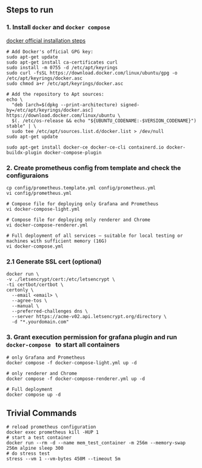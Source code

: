 ## Steps to run

### 1. Install `docker` and `docker compose`

[docker official installation steps](https://docs.docker.com/engine/install/ubuntu)

```shell
# Add Docker's official GPG key:
sudo apt-get update
sudo apt-get install ca-certificates curl
sudo install -m 0755 -d /etc/apt/keyrings
sudo curl -fsSL https://download.docker.com/linux/ubuntu/gpg -o /etc/apt/keyrings/docker.asc
sudo chmod a+r /etc/apt/keyrings/docker.asc

# Add the repository to Apt sources:
echo \
  "deb [arch=$(dpkg --print-architecture) signed-by=/etc/apt/keyrings/docker.asc] https://download.docker.com/linux/ubuntu \
  $(. /etc/os-release && echo "${UBUNTU_CODENAME:-$VERSION_CODENAME}") stable" | \
  sudo tee /etc/apt/sources.list.d/docker.list > /dev/null
sudo apt-get update

sudo apt-get install docker-ce docker-ce-cli containerd.io docker-buildx-plugin docker-compose-plugin
```

### 2. Create prometheus config from template and check the configuraions
```shell
cp config/prometheus.template.yml config/prometheus.yml
vi config/prometheus.yml

# Compose file for deploying only Grafana and Prometheus
vi docker-compose-light.yml

# Compose file for deploying only renderer and Chrome
vi docker-compose-renderer.yml

# Full deployment of all services — suitable for local testing or machines with sufficient memory (16G)
vi docker-compose.yml
```

### 2.1 Generate SSL cert (optional)

```shell
docker run \
-v ./letsencrypt/cert:/etc/letsencrypt \
-ti certbot/certbot \
certonly \
  --email <email> \
  --agree-tos \
  --manual \
  --preferred-challenges dns \
  --server https://acme-v02.api.letsencrypt.org/directory \
  -d "*.yourdomain.com"
```

### 3. Grant execution permission for grafana plugin and run `docker-compose ` to start all containers
```shell
# only Grafana and Prometheus
docker compose -f docker-compose-light.yml up -d

# only renderer and Chrome
docker compose -f docker-compose-renderer.yml up -d

# Full deployment
docker compose up -d
```

## Trivial Commands
```shell
# reload prometheus configuration
docker exec prometheus kill -HUP 1
# start a test container
docker run --rm -d --name mem_test_container -m 256m --memory-swap 256m alpine sleep 300
# do stress test
stress --vm 1 --vm-bytes 450M --timeout 5m
```